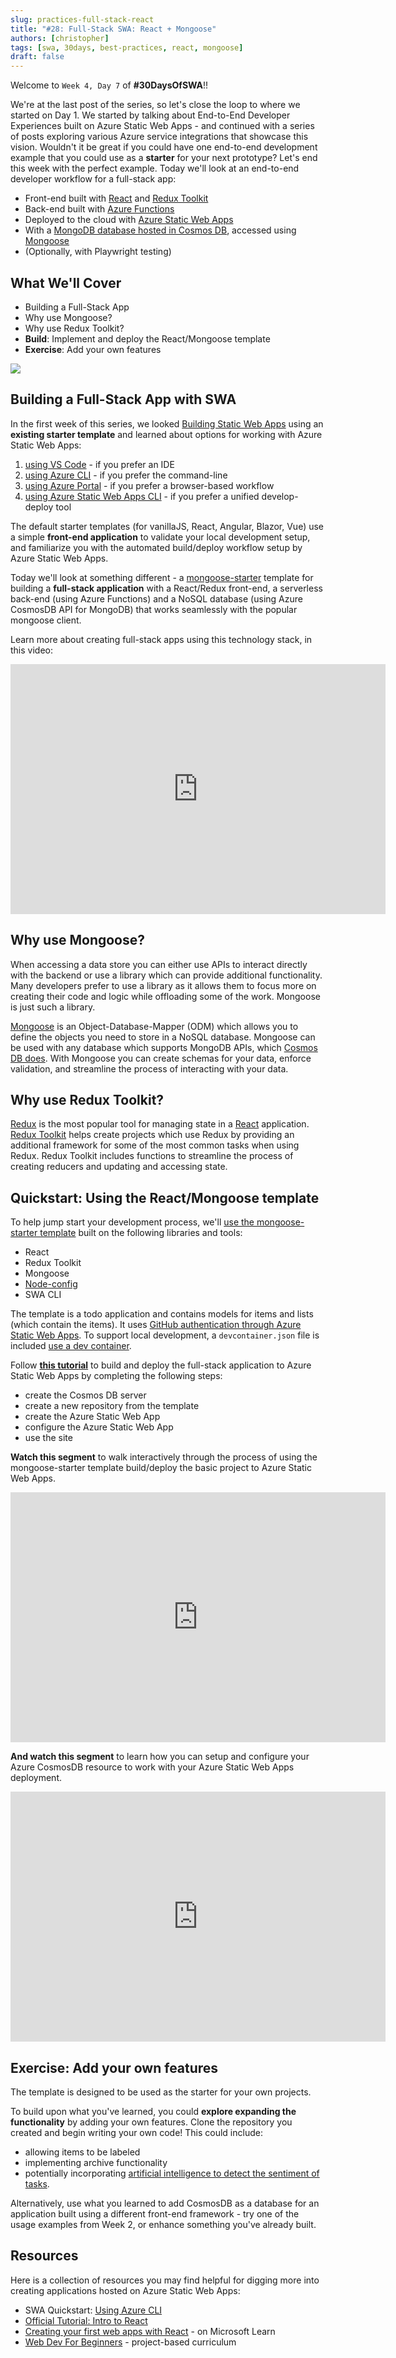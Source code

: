 ```yaml
---
slug: practices-full-stack-react
title: "#28: Full-Stack SWA: React + Mongoose"
authors: [christopher]
tags: [swa, 30days, best-practices, react, mongoose]
draft: false
---
```


<head>
  <meta name="twitter:url" content="https://www.azurestaticwebapps.dev/blog/practices-full-stack-react" />
  <meta name="twitter:title" content="#27: Video Conferencing with ACS & SWA" />
  <meta name="twitter:description" content="Join @GeekTrainer on #30DaysOfSWA as he builds a full-stack @Reactjs app with @AzureStatic Apps @AzureFunctions @AzureCosmosDB & @mongoosejs !" />
  <meta name="twitter:image" content="https://www.azurestaticwebapps.dev/assets/images/28-banner.png" />
  <meta name="twitter:card" content="summary_large_image" />
  <meta name="twitter:creator" content="@nitya" />
  <meta name="twitter:site" content="@AzureStaticApps" /> 
  <link rel="canonical" href="https://www.azurestaticwebapps.dev/blog/practices-full-stack-react" />
</head>

Welcome to `Week 4, Day 7` of **#30DaysOfSWA**!!

We're at the last post of the series, so let's close the loop to where we started on Day 1. We started by talking about End-to-End Developer Experiences built on Azure Static Web Apps - and continued with a series of posts exploring various Azure service integrations that showcase this vision. Wouldn't it be great if you could have one end-to-end development example that you could use as a **starter** for your next prototype? Let's end this week with the perfect example. Today we'll look at an end-to-end developer workflow for a full-stack app:

- Front-end built with [React](https://reactjs.org/) and [Redux Toolkit](https://redux-toolkit.js.org/)
- Back-end built with [Azure Functions](https://docs.microsoft.com/azure/static-web-apps/add-api?tabs=vanilla-javascript)
- Deployed to the cloud with [Azure Static Web Apps](https://docs.microsoft.com/en-us/azure/static-web-apps/)
- With a [MongoDB database hosted in Cosmos DB](https://docs.microsoft.com/azure/cosmos-db/mongodb/mongodb-introduction), accessed using [Mongoose](https://mongoosejs.com/)
- (Optionally, with Playwright testing)

## What We'll Cover

- Building a Full-Stack App
- Why use Mongoose?
- Why use Redux Toolkit?
- **Build**: Implement and deploy the React/Mongoose template
- **Exercise**: Add your own features

![](../static/img/series/28-banner.png)

## Building a Full-Stack App with SWA

In the first week of this series, we looked [Building Static Web Apps](./2022-05-03.md) using an **existing starter template** and learned about options for working with Azure Static Web Apps:
 1. [using VS Code](https://docs.microsoft.com/en-us/azure/static-web-apps/getting-started?tabs=react) - if you prefer an IDE
 2. [using Azure CLI](https://docs.microsoft.com/en-us/azure/static-web-apps/get-started-cli?tabs=react) - if you prefer the command-line
 3. [using Azure Portal](https://docs.microsoft.com/en-us/azure/static-web-apps/get-started-portal?tabs=react&pivots=github) - if you prefer a browser-based workflow 
 4. [using Azure Static Web Apps CLI](https://azure.github.io/static-web-apps-cli/docs/use/install) - if you prefer a unified develop-deploy tool

The default starter templates (for vanillaJS, React, Angular, Blazor, Vue) use a simple **front-end application** to validate your local development setup, and familiarize you with the automated build/deploy workflow setup by Azure Static Web Apps. 

Today we'll look at something different - a [mongoose-starter](https://github.com/staticwebdev/mongoose-starter) template for building a **full-stack application** with a React/Redux front-end, a serverless back-end (using Azure Functions) and a NoSQL database (using Azure CosmosDB API for MongoDB) that works seamlessly with the popular mongoose client. 

Learn more about creating full-stack apps using this technology stack, in this video:

<iframe src="https://learn-video.azurefd.net/vod/player?show=azure-tips-and-tricks-static-web-apps&ep=create-javascript-serverless-apps-w-azure-static-web-apps-etc-14-of-16--azure-tips-and-tricks" width="600" height="400"  frameborder="0"  allowfullscreen></iframe>

## Why use Mongoose?

When accessing a data store you can either use APIs to interact directly with the backend or use a library which can provide additional functionality. Many developers prefer to use a library as it allows them to focus more on creating their code and logic while offloading some of the work. Mongoose is just such a library.

[Mongoose](https://mongoosejs.com/) is an Object-Database-Mapper (ODM) which allows you to define the objects you need to store in a NoSQL database. Mongoose can be used with any database which supports MongoDB APIs, which [Cosmos DB does](https://docs.microsoft.com/azure/cosmos-db/mongodb/mongodb-introduction). With Mongoose you can create schemas for your data, enforce validation, and streamline the process of interacting with your data.

## Why use Redux Toolkit?

[Redux](https://redux.js.org/) is the most popular tool for managing state in a [React](https://reactjs.org/) application. [Redux Toolkit](https://redux-toolkit.js.org/) helps create projects which use Redux by providing an additional framework for some of the most common tasks when using Redux. Redux Toolkit includes functions to streamline the process of creating reducers and updating and accessing state.

## Quickstart: Using the React/Mongoose template

To help jump start your development process, we'll [use the mongoose-starter template](https://github.com/staticwebdev/mongoose-starter) built on the following libraries and tools:

- React
- Redux Toolkit
- Mongoose
- [Node-config](https://github.com/node-config/node-config#readme)
- SWA CLI

The template is a todo application and contains models for items and lists (which contain the items). It uses [GitHub authentication through Azure Static Web Apps](https://docs.microsoft.com/azure/static-web-apps/authentication-authorization?tabs=invitations). To support local development, a `devcontainer.json` file is included [use a dev container](https://code.visualstudio.com/docs/remote/containers).

Follow **[this tutorial](https://docs.microsoft.com/azure/static-web-apps/add-mongoose)** to build and deploy the full-stack application to Azure Static Web Apps by completing the following steps:

- create the Cosmos DB server
- create a new repository from the template
- create the Azure Static Web App
- configure the Azure Static Web App
- use the site

**Watch this segment** to walk interactively through the process of using the mongoose-starter template build/deploy the basic project to Azure Static Web Apps.
<iframe src="https://learn-video.azurefd.net/vod/player?show=azure-tips-and-tricks-static-web-apps&ep=how-to-create-your-azure-static-web-apps-from-a-github-template-15-of-16--azure-tips-and-tricks" width="600" height="400"  frameborder="0"  allowfullscreen></iframe>


**And watch this segment** to learn how you can setup and configure your Azure CosmosDB resource to work with your Azure Static Web Apps deployment.

<iframe src="https://learn-video.azurefd.net/vod/player?show=azure-tips-and-tricks-static-web-apps&ep=setup-cosmos-db-w-a-mongodb-api-to-use-w-azure-static-web-apps-16-of-16--azure-tips--tricks" width="600" height="400"  frameborder="0"  allowfullscreen></iframe>



## Exercise: Add your own features

The template is designed to be used as the starter for your own projects. 

To build upon what you've learned, you could **explore expanding the functionality** by adding your own features. Clone the repository you created and begin writing your own code! This could include:
 * allowing items to be labeled
 * implementing archive functionality
 * potentially incorporating [artificial intelligence to detect the sentiment of tasks](https://docs.microsoft.com/azure/cognitive-services/language-service/sentiment-opinion-mining/quickstart?pivots=programming-language-javascript).

Alternatively, use what you learned to add CosmosDB as a database for an application built using a different front-end framework  - try one of the usage examples from Week 2, or enhance something you've already built.

## Resources

Here is a collection of resources you may find helpful for digging more into creating applications hosted on Azure Static Web Apps:

- SWA Quickstart: [Using Azure CLI](https://docs.microsoft.com/azure/static-web-apps/get-started-cli?tabs=react)
- [Official Tutorial: Intro to React](https://reactjs.org/tutorial/tutorial.html)
- [Creating your first web apps with React](https://docs.microsoft.com/learn/paths/react/) - on Microsoft Learn
- [Web Dev For Beginners](https://github.com/microsoft/Web-Dev-For-Beginners) - project-based curriculum

